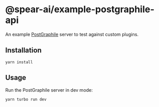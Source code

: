 # @spear-ai/example-postgraphile-api

An example [PostGraphile](https://postgraphile.org) server to test against custom plugins.

## Installation

```shell
yarn install
```

## Usage

Run the PostGraphile server in dev mode:

```shell
yarn turbo run dev
```
